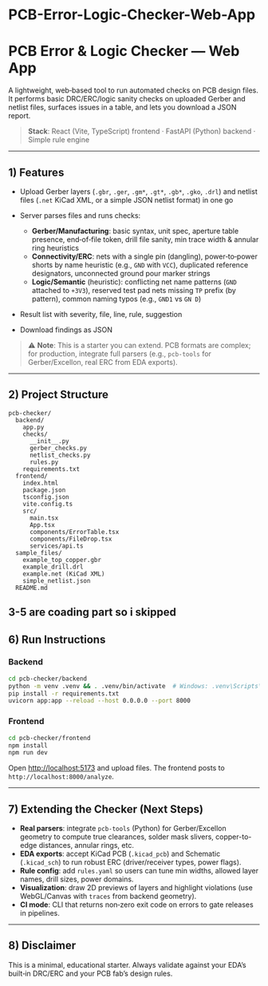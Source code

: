 # PCB-Error-Logic-Checker-Web-App
# PCB Error & Logic Checker — Web App

A lightweight, web‑based tool to run automated checks on PCB design files. It performs basic DRC/ERC/logic sanity checks on uploaded Gerber and netlist files, surfaces issues in a table, and lets you download a JSON report.

> **Stack**: React (Vite, TypeScript) frontend · FastAPI (Python) backend · Simple rule engine

---

## 1) Features

* Upload Gerber layers (`.gbr`, `.ger`, `.gm*`, `.gt*`, `.gb*`, `.gko`, `.drl`) and netlist files (`.net` KiCad XML, or a simple JSON netlist format) in one go
* Server parses files and runs checks:

  * **Gerber/Manufacturing**: basic syntax, unit spec, aperture table presence, end‑of‑file token, drill file sanity, min trace width & annular ring heuristics
  * **Connectivity/ERC**: nets with a single pin (dangling), power‑to‑power shorts by name heuristic (e.g., `GND` with `VCC`), duplicated reference designators, unconnected ground pour marker strings
  * **Logic/Semantic** (heuristic): conflicting net name patterns (`GND` attached to `+3V3`), reserved test pad nets missing `TP` prefix (by pattern), common naming typos (e.g., `GND1` vs `GN D`)
* Result list with severity, file, line, rule, suggestion
* Download findings as JSON

> ⚠️ **Note**: This is a starter you can extend. PCB formats are complex; for production, integrate full parsers (e.g., `pcb-tools` for Gerber/Excellon, real ERC from EDA exports).

---

## 2) Project Structure

```
pcb-checker/
  backend/
    app.py
    checks/
      __init__.py
      gerber_checks.py
      netlist_checks.py
      rules.py
    requirements.txt
  frontend/
    index.html
    package.json
    tsconfig.json
    vite.config.ts
    src/
      main.tsx
      App.tsx
      components/ErrorTable.tsx
      components/FileDrop.tsx
      services/api.ts
  sample_files/
    example_top_copper.gbr
    example_drill.drl
    example.net (KiCad XML)
    simple_netlist.json
  README.md
```

## 3-5 are coading part so i skipped

## 6) Run Instructions

### Backend

```bash
cd pcb-checker/backend
python -m venv .venv && . .venv/bin/activate  # Windows: .venv\Scripts\activate
pip install -r requirements.txt
uvicorn app:app --reload --host 0.0.0.0 --port 8000
```

### Frontend

```bash
cd pcb-checker/frontend
npm install
npm run dev
```

Open [http://localhost:5173](http://localhost:5173) and upload files. The frontend posts to `http://localhost:8000/analyze`.

---

## 7) Extending the Checker (Next Steps)

* **Real parsers**: integrate `pcb-tools` (Python) for Gerber/Excellon geometry to compute true clearances, solder mask slivers, copper-to-edge distances, annular rings, etc.
* **EDA exports**: accept KiCad PCB (`.kicad_pcb`) and Schematic (`.kicad_sch`) to run robust ERC (driver/receiver types, power flags).
* **Rule config**: add `rules.yaml` so users can tune min widths, allowed layer names, drill sizes, power domains.
* **Visualization**: draw 2D previews of layers and highlight violations (use WebGL/Canvas with `traces` from backend geometry).
* **CI mode**: CLI that returns non‑zero exit code on errors to gate releases in pipelines.

---

## 8) Disclaimer

This is a minimal, educational starter. Always validate against your EDA’s built‑in DRC/ERC and your PCB fab’s design rules.
